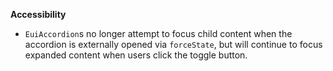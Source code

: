 **Accessibility**

- `EuiAccordion`s no longer attempt to focus child content when the accordion is externally opened via `forceState`, but will continue to focus expanded content when users click the toggle button.
